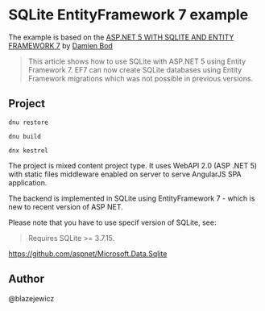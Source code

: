 # SQLite EntityFramework 7 example

The example is based on the [ASP.NET 5 WITH SQLITE AND ENTITY FRAMEWORK 7](https://damienbod.wordpress.com/2015/08/30/asp-net-5-with-sqlite-and-entity-framework-7/) by [Damien Bod](https://damienbod.wordpress.com/author/damienbod/)

> This article shows how to use SQLite with ASP.NET 5 using Entity Framework 7. EF7 can now create SQLite databases using Entity Framework migrations which was not possible in previous versions.

## Project

```
dnu restore

dnu build

dnx kestrel
```

The project is mixed content project type. It uses WebAPI 2.0 (ASP .NET 5) with static files middleware enabled on server to serve AngularJS SPA application.

The backend is implemented in SQLite using EntityFramework 7 - which is new to recent version of ASP NET.

Please note that you have to use specif version of SQLite, see:
> Requires SQLite >= 3.7.15.

https://github.com/aspnet/Microsoft.Data.Sqlite

## Author

@blazejewicz
